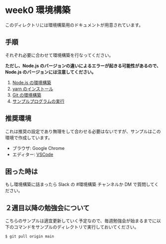 # week0 環境構築

このディレクトリには環境構築用のドキュメントが用意されています。

## 手順

それぞれ必要に合わせて環境構築を行なってください。

**ただし、Node.js のバージョンの違いによるエラーが起きる可能性があるので、Node.js のバージョンには注意してください。**

1. [Node.js の環境構築](./nodejs.md)
2. [yarn のインストール](./yarn.md)
3. [Git の環境構築](./git.md)
4. [サンプルプログラムの実行](./startSample.md)

## 推奨環境

これは推奨の設定であり無理をして合わせる必要はないですが、サンプルはこの環境で作成しています。

- ブラウザ: Google Chrome
- エディター: [VSCode](./vscode.md)

## 困った時は

もし環境構築に詰まったら Slack の #環境構築 チャンネルか DM で質問してください。

## ２週目以降の勉強会について

こちらのサンプルは適宜更新していく予定なので、毎週勉強会が始まるまでに以下のコマンドをサンプルのディレクトリで実行しておいてください。

```bash
$ git pull origin main
```
